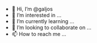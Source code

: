 - 👋 Hi, I’m @galjos
- 👀 I’m interested in ...
- 🌱 I’m currently learning ...
- 💞️ I’m looking to collaborate on ...
- 📫 How to reach me ...

<!---
galjos/galjos is a ✨ special ✨ repository because its `README.md` (this file) appears on your GitHub profile.
You can click the Preview link to take a look at your changes.
--->
